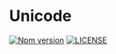 # Unicode

[![Npm version](https://badge.fury.io/js/@sirian%2Funicode.svg)](https://www.npmjs.com/package/@sirian/unicode)
[![LICENSE](https://img.shields.io/badge/License-MIT-yellow.svg)](https://opensource.org/licenses/MIT)
